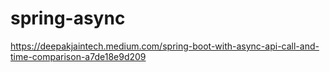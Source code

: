 # spring-async

https://deepakjaintech.medium.com/spring-boot-with-async-api-call-and-time-comparison-a7de18e9d209
